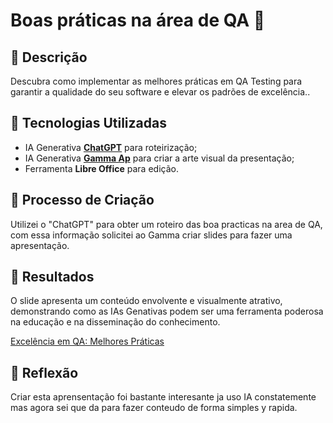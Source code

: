 # Boas práticas na área de QA  🌌

## 📒 Descrição
Descubra como implementar as melhores práticas em QA Testing para garantir a qualidade do seu software e elevar os padrões de excelência..

## 🤖 Tecnologias Utilizadas
- IA Generativa **[ChatGPT](https://chat.openai.com)** para roteirização;
- IA Generativa **[Gamma Ap](https://gamma.app/)** para criar a arte visual da  presentação;
- Ferramenta **Libre Office** para edição.

## 🧐 Processo de Criação
Utilizei o "ChatGPT" para obter um roteiro das boa practicas na area de QA, com essa informação solicitei ao Gamma criar slides para fazer uma apresentação. 

## 🚀 Resultados
O slide apresenta um conteúdo envolvente e visualmente atrativo, demonstrando como as IAs Genativas podem ser uma ferramenta poderosa na educação e na disseminação do conhecimento.

[Excelência em QA: Melhores Práticas](https://gamma.app/docs/Introducao-ao-QA-Testing-yn914igaqiayvhg?mode=doc)

## 💭 Reflexão
Criar esta aprensentação foi bastante interesante ja uso IA constatemente mas agora sei que da para fazer conteudo de forma simples y rapida.
